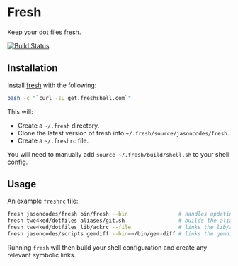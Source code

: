 # Fresh

Keep your dot files fresh.

[![Build Status](https://secure.travis-ci.org/jasoncodes/fresh.png)](http://travis-ci.org/jasoncodes/fresh)

## Installation

Install [fresh](http://freshshell.com/) with the following:

``` sh
bash -c "`curl -sL get.freshshell.com`"
```

This will:

* Create a `~/.fresh` directory.
* Clone the latest version of fresh into `~/.fresh/source/jasoncodes/fresh`.
* Create a `~/.freshrc` file.

You will need to manually add `source ~/.fresh/build/shell.sh` to your shell config.

## Usage

An example `freshrc` file:

``` sh
fresh jasoncodes/fresh bin/fresh --bin                # handles updating fresh
fresh twe4ked/dotfiles aliases/git.sh                 # builds the aliases/git file to ~/.fresh/build/shell.sh
fresh twe4ked/dotfiles lib/ackrc --file               # links the lib/ackrc file to ~/.ackrc
fresh jasoncodes/scripts gemdiff --bin=~/bin/gem-diff # links the gemdiff file to ~/bin/gem-diff
```

Running `fresh` will then build your shell configuration and create any relevant symbolic links.
